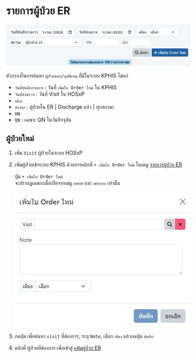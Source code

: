 # รายการผู้ป่วย ER

![OPD-ER Order List](images/opd-er-order-list.webp)

ตัวกรองในการค้นหา `ผู้ป่วยนอก/อุบัติเหตุ` ที่มีในระบบ KPHIS ได้แก่
* `วันที่บันทึกรายการ` : วันที่ `เพิ่มใบ Order ใหม่` ใน KPHIS
* `วันที่ส่งตรวจ` : วันที่ Visit ใน HOSxP
* `เตียง`
* `สถานะ` : ผู้ป่วยใน ER | Discharge แล้ว | ทุกสถานะ
* `HN`
* `QN` : เฉพาะ QN ในวันปัจจุบัน

<!-- ANCHOR: opd-er-order-new -->
## ผู้ป่วยใหม่
1. เพิ่ม `Visit` ผู้ป่วยในระบบ HOSxP
1. เพิ่มผู้ป่วยเข้าระบบ KPHIS ด้วยการคลิกที่ `+ เพิ่มใบ Order ใหม่` ในเมนู [รายการผู้ป่วย ER](order-list.md)
    <div class="warning">

    ปุ่ม `+ เพิ่มใบ Order ใหม่`  
    จะปรากฏเฉพาะเมื่อเปิดจากเมนู `แพทย์` และ `พยาบาล` เท่านั้น
    </div>

    ![New OPD-ER Order](images/modal-opd-er-order-new.webp)

1. กดปุ่ม <i class="fa fa-search"></i> เพื่อค้นหา `visit` ที่ต้องการ, ระบุ `Note`, เลือก `เตียง` แล้วกดปุ่ม `บันทึก`
1. คลิกที่ ผู้ป่วยที่ต้องการ เพื่อเข้าสู่ [แฟ้มผู้ป่วย ER](main.md)
<!-- ANCHOR-END: opd-er-order-new -->
